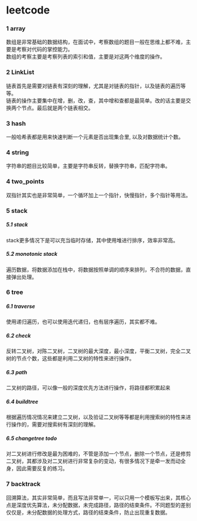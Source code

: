 # leetcode
### 1	array
数组是非常基础的数据结构，在面试中，考察数组的题目一般在思维上都不难，主要是考察对代码的掌控能力。<br>
数组的考察主要是考察列表的索引和值，主要是对这两个维度的操作。<br>

### 2	LinkList
链表首先是需要对链表有深刻的理解，尤其是对链表的指针，以及链表的遍历等等。<br>
链表的操作主要集中在增，删，改，查，其中增和查都是最简单。改的话主要是交换两个节点。最后就是两个链表相交。<br>

### 3	hash
一般哈希表都是用来快速判断一个元素是否出现集合里, 以及对数据统计个数。<br>

### 4	string
字符串的题目比较简单，主要是字符串反转，替换字符串，匹配字符串。<br>

### 4	two_points
双指针其实也是非常简单，一个循环加上一个指针，快慢指针，多个指针等用法。<br>

### 5	stack
##### 5.1	stack
stack更多情况下是可以充当临时存储，其中使用堆进行排序，效率非常高。<br>
##### 5.2	monotonic stack
遍历数据，将数据添加在栈中，将数据按照单调的顺序来排列，不合符的数据，直接弹出处理。<br>

### 6	tree
##### 6.1	traverse
使用递归遍历，也可以使用迭代递归，也有层序遍历，其实都不难。<br>
##### 6.2	check
反转二叉树，对陈二叉树，二叉树的最大深度，最小深度，平衡二叉树，完全二叉树的节点个数，这些都是利用二叉树的特性来进行操作。<br>
##### 6.3	path
二叉树的路径，可以像一般的深度优先方法进行操作，将路径都积累起来<br>
##### 6.4	buildtree
根据遍历情况情况来建立二叉树，以及验证二叉树等等都是利用搜索树的特性来进行操作的，需要对搜索树有深刻的理解。<br>
##### 6.5	changetree  todo
对二叉树进行修改是最为困难的，不管是添加一个节点，删除一个节点，还是修剪二叉树，其都涉及对二叉树进行非常复杂的变动，有很多情况下是牵一发而动全身，因此需要反复的练习。<br>

### 7	backtrack
回溯算法，其实非常简单，而且写法非常单一，可以只用一个模板写出来，其核心点是深度优先算法，未分配数据，未完成路径，路径的结束条件。不同题型的差别仅仅是，未分配数据的处理方式，路径的结束条件，防止出现重复数据。<br>


